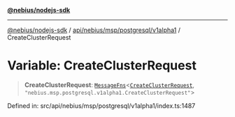 [**@nebius/nodejs-sdk**](../../../../../../README.md)

***

[@nebius/nodejs-sdk](../../../../../../README.md) / [api/nebius/msp/postgresql/v1alpha1](../README.md) / CreateClusterRequest

# Variable: CreateClusterRequest

> **CreateClusterRequest**: [`MessageFns`](../../../../../../runtime/protos/core/interfaces/MessageFns.md)\<[`CreateClusterRequest`](../interfaces/CreateClusterRequest.md), `"nebius.msp.postgresql.v1alpha1.CreateClusterRequest"`\>

Defined in: src/api/nebius/msp/postgresql/v1alpha1/index.ts:1487
